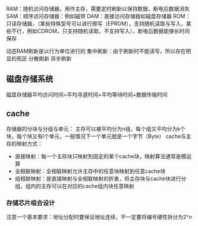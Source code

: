 RAM：随机访问存储器，用作主存，需要定时刷新以保持数据，断电后数据消失
SAM：顺序访问存储器：例如磁带
DAM：直接访问存储器如磁盘存储器
ROM：只读存储器，（某些特殊型号可以进行擦写（EPROM），支持随机读取与写入，某些不行，例如CDROM，只支持随机读取，不支持写入），断电后数据能够长时间保存

动态RAM刷新是以行为单位进行的
集中刷新：由于刷新时不能读写，所以存在明显的死区
分散刷新
异步刷新
## 磁盘存储系统
磁盘存储器平均访问时间=平均寻道时间+平均等待时间+数据传输时间

## cache
存储器的分块与分组与单元：
主存可以被平均分为n组，每个组又平均分为k个块，每个块又有l个单元，一般情况下一个单元就是一个字节（Byte）
cache与主存的映射方式：
- 直接映射：每一个主存块只映射到固定的某个cache块，映射算法通常是模运算
- 全相联映射：全相联映射允许主存中的任意块映射到任意cache块
- 组相联映射：是直接映射与全相联映射的折衷，将主存块与cache块进行分组，组内的主存可以在对应的cache组内块任意映射


### 存储芯片组合设计
注意一个基本要求：地址分配时要保证地址连续，不一定要将编号硬性拆分为2^n
